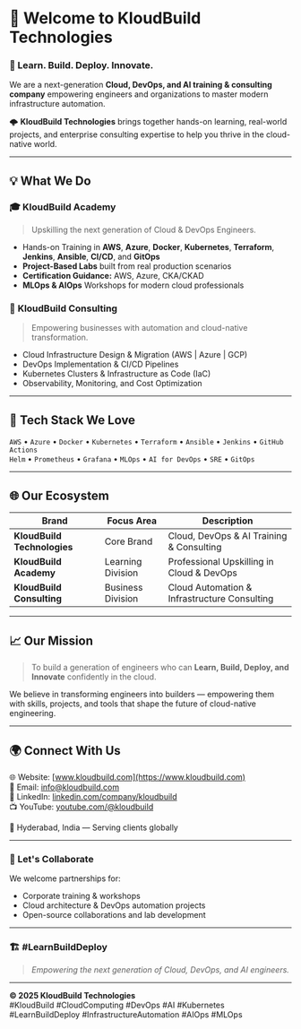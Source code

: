 <!-- KloudBuild | GitHub Profile README -->

# 👋 Welcome to **KloudBuild Technologies**

### 🚀 Learn. Build. Deploy. Innovate.

We are a next-generation **Cloud, DevOps, and AI training & consulting company** empowering engineers and organizations to master modern infrastructure automation.

🌩️ **KloudBuild Technologies** brings together hands-on learning, real-world projects, and enterprise consulting expertise to help you thrive in the cloud-native world.

---

## 💡 What We Do

### 🎓 **KloudBuild Academy**
> Upskilling the next generation of Cloud & DevOps Engineers.

- Hands-on Training in **AWS**, **Azure**, **Docker**, **Kubernetes**, **Terraform**, **Jenkins**, **Ansible**, **CI/CD**, and **GitOps**  
- **Project-Based Labs** built from real production scenarios  
- **Certification Guidance:** AWS, Azure, CKA/CKAD  
- **MLOps & AIOps** Workshops for modern cloud professionals  

### 🧠 **KloudBuild Consulting**
> Empowering businesses with automation and cloud-native transformation.

- Cloud Infrastructure Design & Migration (AWS | Azure | GCP)  
- DevOps Implementation & CI/CD Pipelines  
- Kubernetes Clusters & Infrastructure as Code (IaC)  
- Observability, Monitoring, and Cost Optimization  

---

## 🧰 Tech Stack We Love
`AWS` • `Azure` • `Docker` • `Kubernetes` • `Terraform` • `Ansible` • `Jenkins` • `GitHub Actions`  
`Helm` • `Prometheus` • `Grafana` • `MLOps` • `AI for DevOps` • `SRE` • `GitOps`

---

## 🌐 Our Ecosystem
| Brand | Focus Area | Description |
|--------|-------------|--------------|
| **KloudBuild Technologies** | Core Brand | Cloud, DevOps & AI Training & Consulting |
| **KloudBuild Academy** | Learning Division | Professional Upskilling in Cloud & DevOps |
| **KloudBuild Consulting** | Business Division | Cloud Automation & Infrastructure Consulting |

---

## 📈 Our Mission
> To build a generation of engineers who can **Learn, Build, Deploy, and Innovate** confidently in the cloud.

We believe in transforming engineers into builders — empowering them with skills, projects, and tools that shape the future of cloud-native engineering.

---

## 🌍 Connect With Us

🌐 Website: [www.kloudbuild.com](https://www.kloudbuild.com)  
📧 Email: [info@kloudbuild.com](mailto:info@kloudbuild.com)  
🔗 LinkedIn: [linkedin.com/company/kloudbuild](https://linkedin.com/company/kloudbuild)  
📺 YouTube: [youtube.com/@kloudbuild](https://youtube.com/@kloudbuild)

📍 Hyderabad, India — Serving clients globally  

---

### 💬 Let's Collaborate
We welcome partnerships for:
- Corporate training & workshops  
- Cloud architecture & DevOps automation projects  
- Open-source collaborations and lab development  

---

### 🏗️ #LearnBuildDeploy
> _Empowering the next generation of Cloud, DevOps, and AI engineers._

---

**© 2025 KloudBuild Technologies**  
#KloudBuild #CloudComputing #DevOps #AI #Kubernetes #LearnBuildDeploy #InfrastructureAutomation #AIOps #MLOps
